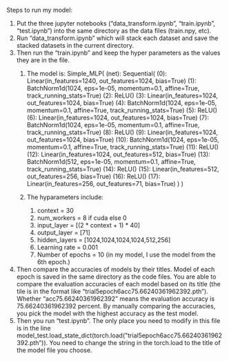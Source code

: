 Steps to run my model:
1. Put the three jupyter notebooks (“data_transform.ipynb”, “train.ipynb”, “test.ipynb”) into the same directory as the data files (train.npy, etc). 
2. Run “data_transform.ipynb” which will stack each dataset and save the stacked datasets in the current directory. 
3. Then run the “train.ipynb” and keep the hyper parameters as the values they are in the file. 
   1. The model is: 
Simple_MLP(
  (net): Sequential(
    (0): Linear(in_features=1240, out_features=1024, bias=True)
    (1): BatchNorm1d(1024, eps=1e-05, momentum=0.1, affine=True, track_running_stats=True)
    (2): ReLU()
    (3): Linear(in_features=1024, out_features=1024, bias=True)
    (4): BatchNorm1d(1024, eps=1e-05, momentum=0.1, affine=True, track_running_stats=True)
    (5): ReLU()
    (6): Linear(in_features=1024, out_features=1024, bias=True)
    (7): BatchNorm1d(1024, eps=1e-05, momentum=0.1, affine=True, track_running_stats=True)
    (8): ReLU()
    (9): Linear(in_features=1024, out_features=1024, bias=True)
    (10): BatchNorm1d(1024, eps=1e-05, momentum=0.1, affine=True, track_running_stats=True)
    (11): ReLU()
    (12): Linear(in_features=1024, out_features=512, bias=True)
    (13): BatchNorm1d(512, eps=1e-05, momentum=0.1, affine=True, track_running_stats=True)
    (14): ReLU()
    (15): Linear(in_features=512, out_features=256, bias=True)
    (16): ReLU()
    (17): Linear(in_features=256, out_features=71, bias=True)
  )
)


   2. The hyparameters include: 
      1. context = 30
      2. num_workers = 8 if cuda else 0
      3. input_layer = [(2 * context + 1) * 40]
      4. output_layer = [71]
      5. hidden_layers = [1024,1024,1024,1024,512,256]
      6. Learning rate = 0.001
      7. Number of epochs = 10 (in my model, I use the model from the 6th epoch.)
4. Then compare the accuracies of models by their titles. Model of each epoch is saved in the same directory as the code files. You are able to compare the evaluation accuracies of each model based on its title (the tile is in the format like “trial5epoch6acc75.66240361962392.pth”). Whether “acc75.66240361962392” means the evaluation accuracy is 75.66240361962392 percent. By manually comparing the accuracies, you pick the model with the highest accuracy as the test model. 
5. Then you run “test.ipynb”. The only place you need to modify in this file is in the line 
model_test.load_state_dict(torch.load("trial5epoch6acc75.66240361962392.pth”)). 
You need to change the string in the torch.load to the title of the model file you choose.
